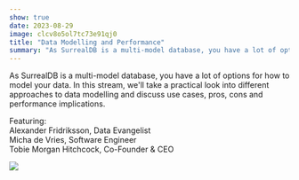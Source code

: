 ```yaml
---
show: true
date: 2023-08-29
image: clcv8o5ol7tc73e91qj0
title: "Data Modelling and Performance"
summary: "As SurrealDB is a multi-model database, you have a lot of options for how to model your data. In this stream, we'll take a practical look into different approaches to data modelling and discuss use cases, pros, cons and performance implications."
---
```


As SurrealDB is a multi-model database, you have a lot of options for how to model your data. In this stream, we'll take a practical look into different approaches to data modelling and discuss use cases, pros, cons and performance implications.

Featuring:
<br>
Alexander Fridriksson, Data Evangelist
<br>
Micha de Vries, Software Engineer
<br>
Tobie Morgan Hitchcock, Co-Founder & CEO

![](https://www.youtube.com/embed/CEtsOEKwRqQ)